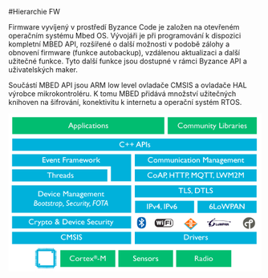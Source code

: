 #Hierarchie FW

Firmware vyvíjený v prostředí Byzance Code je založen na otevřeném operačním systému Mbed OS. Vývojáři je při programování k dispozici kompletní MBED API, rozšířené o další možnosti v podobě zálohy a obnovení firmware (funkce autobackup), vzdálenou aktualizaci a další užitečné funkce. Tyto další funkce jsou dostupné v rámci Byzance API a uživatelských maker.

Součástí MBED API jsou ARM low level ovladače CMSIS a ovladače HAL výrobce mikrokontroléru. K tomu MBED přidává množství užitečných knihoven na šifrování, konektivitu k internetu a operační systém RTOS. 

![](/assets/mbed-os-diag.jpg)
